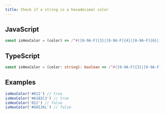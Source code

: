 ```yaml
---
title: Check if a string is a hexadecimal color
---
```


## JavaScript
```js
const isHexColor = (color) => /^#([0-9A-F]{3}|[0-9A-F]{4}|[0-9A-F]{6}|[0-9A-F]{8})$/i.test(color)
```

## TypeScript
```ts
const isHexColor = (color: string): boolean => /^#([0-9A-F]{3}|[0-9A-F]{4}|[0-9A-F]{6}|[0-9A-F]{8})$/i.test(color)
```

## Examples
```js
isHexColor('#012') // true
isHexColor('#A1B2C3') // true
isHexColor('012') // false
isHexColor('#GHIJKL') // false
```
